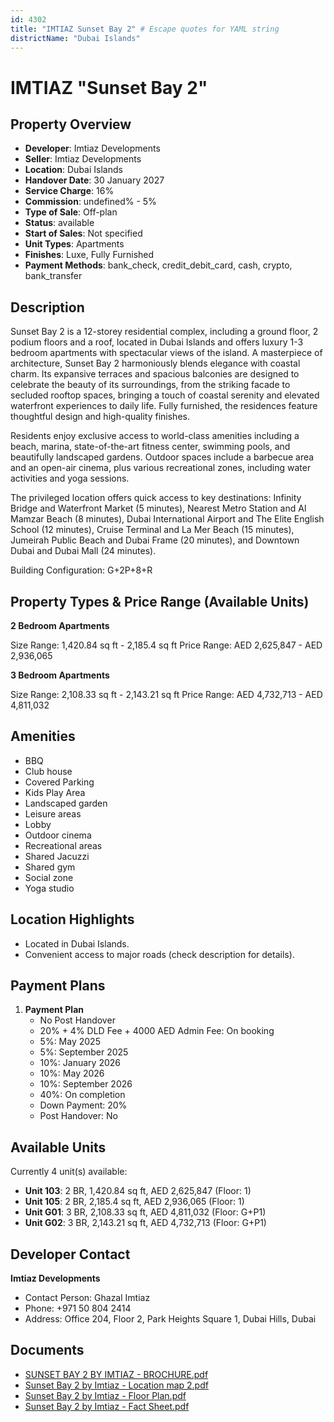 ```yaml
---
id: 4302
title: "IMTIAZ Sunset Bay 2" # Escape quotes for YAML string
districtName: "Dubai Islands"
---
```


# IMTIAZ "Sunset Bay 2"

## Property Overview
- **Developer**: Imtiaz Developments
- **Seller**: Imtiaz Developments
- **Location**: Dubai Islands
- **Handover Date**: 30 January 2027
- **Service Charge**: 16%
- **Commission**: undefined% - 5%
- **Type of Sale**: Off-plan
- **Status**: available
- **Start of Sales**: Not specified
- **Unit Types**: Apartments
- **Finishes**: Luxe, Fully Furnished
- **Payment Methods**: bank_check, credit_debit_card, cash, crypto, bank_transfer

## Description
Sunset Bay 2 is a 12-storey residential complex, including a ground floor, 2 podium floors and a roof, located in Dubai Islands and offers luxury 1-3 bedroom apartments with spectacular views of the island. A masterpiece of architecture, Sunset Bay 2 harmoniously blends elegance with coastal charm. Its expansive terraces and spacious balconies are designed to celebrate the beauty of its surroundings, from the striking facade to secluded rooftop spaces, bringing a touch of coastal serenity and elevated waterfront experiences to daily life. Fully furnished, the residences feature thoughtful design and high-quality finishes.

Residents enjoy exclusive access to world-class amenities including a beach, marina, state-of-the-art fitness center, swimming pools, and beautifully landscaped gardens. Outdoor spaces include a barbecue area and an open-air cinema, plus various recreational zones, including water activities and yoga sessions.

The privileged location offers quick access to key destinations: Infinity Bridge and Waterfront Market (5 minutes), Nearest Metro Station and Al Mamzar Beach (8 minutes), Dubai International Airport and The Elite English School (12 minutes), Cruise Terminal and La Mer Beach (15 minutes), Jumeirah Public Beach and Dubai Frame (20 minutes), and Downtown Dubai and Dubai Mall (24 minutes).

Building Configuration: G+2P+8+R

## Property Types & Price Range (Available Units)
**2 Bedroom Apartments**

Size Range: 1,420.84 sq ft - 2,185.4 sq ft
Price Range: AED 2,625,847 - AED 2,936,065

**3 Bedroom Apartments**

Size Range: 2,108.33 sq ft - 2,143.21 sq ft
Price Range: AED 4,732,713 - AED 4,811,032

## Amenities
- BBQ
- Club house
- Covered Parking
- Kids Play Area
- Landscaped garden
- Leisure areas
- Lobby
- Outdoor cinema
- Recreational areas
- Shared Jacuzzi
- Shared gym
- Social zone
- Yoga studio

## Location Highlights
- Located in Dubai Islands.
- Convenient access to major roads (check description for details).

## Payment Plans
1. **Payment Plan**
   - No Post Handover
   - 20% + 4% DLD Fee + 4000 AED Admin Fee: On booking
   - 5%: May 2025
   - 5%: September 2025
   - 10%: January 2026
   - 10%: May 2026
   - 10%: September 2026
   - 40%: On completion
   - Down Payment: 20%
   - Post Handover: No

## Available Units
Currently 4 unit(s) available:
- **Unit 103**: 2 BR, 1,420.84 sq ft, AED 2,625,847 (Floor: 1)
- **Unit 105**: 2 BR, 2,185.4 sq ft, AED 2,936,065 (Floor: 1)
- **Unit G01**: 3 BR, 2,108.33 sq ft, AED 4,811,032 (Floor: G+P1)
- **Unit G02**: 3 BR, 2,143.21 sq ft, AED 4,732,713 (Floor: G+P1)

## Developer Contact
**Imtiaz Developments**
- Contact Person: Ghazal Imtiaz
- Phone: +971 50 804 2414
- Address: Office 204, Floor 2, Park Heights Square 1, Dubai Hills, Dubai

## Documents
- [SUNSET BAY 2 BY IMTIAZ - BROCHURE.pdf](https://cdn.geniemap.net/2025/02/03/QyhWYyy6okyzXEZ3To41yYB43Yz4JfA6d3M2ZdSl.pdf)
- [Sunset Bay 2  by Imtiaz - Location map 2.pdf](https://cdn.geniemap.net/2025/02/03/oFEOSubpTz1Zy9nOFBYoOnURfr8P2aanYuI1fC9U.pdf)
- [Sunset Bay 2 by Imtiaz - Floor Plan.pdf](https://cdn.geniemap.net/2025/02/03/rNmeuR7e3GlvbBq1iNAOMRRsbXYwqeYo2S9VFClV.pdf)
- [Sunset Bay 2 by Imtiaz - Fact Sheet.pdf](https://cdn.geniemap.net/2025/02/03/X8Ikri3UUbAiMLrWK5LNDxYLiASOQZZtjFNvy2vj.pdf)
